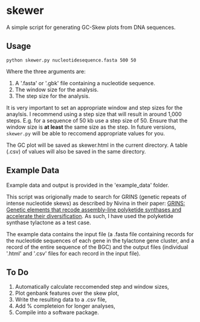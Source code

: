 # skewer
A simple script for generating GC-Skew plots from DNA sequences.

## Usage
```
python skewer.py nucleotidesequence.fasta 500 50
```
Where the three arguments are:

1. A '.fasta' or '.gbk' file containing a nucleotide sequence.
2. The window size for the analysis.
3. The step size for the analysis.

It is very important to set an appropriate window and step sizes for the anaylsis. I recommend using a step size that will result in around 1,000 steps. E.g. for a sequence of 50 kb use a step size of 50. Ensure that the window size is **at least** the same size as the step. In future versions, `skewer.py` will be able to reccomend appropriate values for you.

The GC plot will be saved as skewer.html in the current directory. A table (.csv) of values will also be saved in the same directory.

## Example Data
Example data and output is provided in the 'example_data' folder. 

This script was origionally made to search for GRINS (genetic repeats of intense nucleotide skews) as described by Nivina in their paper: [GRINS: Genetic elements that recode assembly-line polyketide synthases and accelerate their diversification](https://www.pnas.org/doi/10.1073/pnas.2100751118). As such, I have used the polyketide synthase tylactone as a test case.

The example data contains the input file (a .fasta file containing records for the nucleotide sequences of each gene in the tylactone gene cluster, and a record of the entire sequence of the BGC) and the output files (individual '.html' and '.csv' files for each record in the input file).

## To Do
1. Automatically calculate reccomended step and window sizes,
2. Plot genbank features over the skew plot,
3. Write the resulting data to a .csv file,
4. Add % completeion for longer analyses,
5. Compile into a software package.
